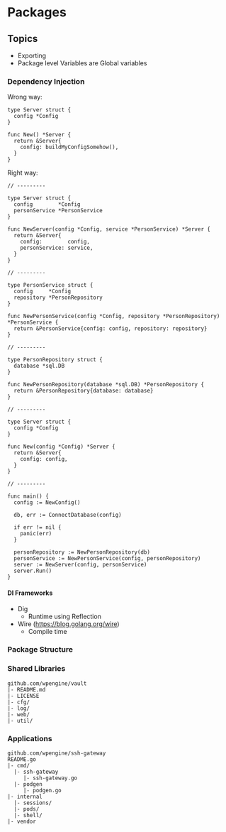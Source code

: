 # Packages

## Topics
- Exporting
- Package level Variables are Global variables

### Dependency Injection

Wrong way:
```
type Server struct {
  config *Config
}

func New() *Server {
  return &Server{
    config: buildMyConfigSomehow(),
  }
}
```

Right way:
```
// ---------

type Server struct {
  config        *Config
  personService *PersonService
}

func NewServer(config *Config, service *PersonService) *Server {
  return &Server{
    config:        config,
    personService: service,
  }
}

// ---------

type PersonService struct {
  config     *Config
  repository *PersonRepository
}

func NewPersonService(config *Config, repository *PersonRepository) *PersonService {
  return &PersonService{config: config, repository: repository}
}

// ---------

type PersonRepository struct {
  database *sql.DB
}

func NewPersonRepository(database *sql.DB) *PersonRepository {
  return &PersonRepository{database: database}
}

// ---------

type Server struct {
  config *Config
}

func New(config *Config) *Server {
  return &Server{
    config: config,
  }
}

// ---------

func main() {
  config := NewConfig()

  db, err := ConnectDatabase(config)

  if err != nil {
    panic(err)
  }

  personRepository := NewPersonRepository(db)
  personService := NewPersonService(config, personRepository)
  server := NewServer(config, personService)
  server.Run()
}

```

#### DI Frameworks
- Dig
  - Runtime using Reflection
- Wire (https://blog.golang.org/wire) 
  - Compile time

### Package Structure

### Shared Libraries
```
github.com/wpengine/vault
|- README.md
|- LICENSE
|- cfg/
|- log/
|- web/
|- util/
```

### Applications

```
github.com/wpengine/ssh-gateway
README.go
|- cmd/
  |- ssh-gateway
     |- ssh-gateway.go
  |- podgen
     |- podgen.go
|- internal
  |- sessions/
  |- pods/
  |- shell/
|- vendor
```

